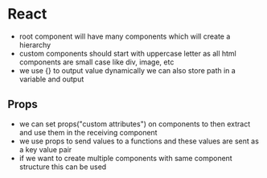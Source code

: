 # React 
- root component will have many components which will create a hierarchy
- custom components should start with uppercase letter as all html components are small case like div, image, etc
- we use {} to output value dynamically we can also store path in a variable and output

## Props
- we can set props("custom attributes") on components to then extract and use them in the receiving component
- we use props to send values to a functions and these values are sent as a key value pair
- if we want to create multiple components with same component structure this can be used